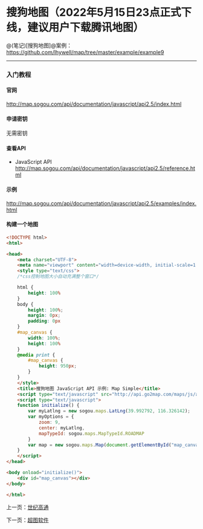 搜狗地图（2022年5月15日23点正式下线，建议用户下载腾讯地图）
====================

@(笔记)[搜狗地图]@案例：https://github.com/lhywell/map/tree/master/example/example9

-------------------

### 入门教程

#### 官网
http://map.sogou.com/api/documentation/javascript/api2.5/index.html

#### 申请密钥
无需密钥

#### 查看API
- JavaScript API
http://map.sogou.com/api/documentation/javascript/api2.5/reference.html

#### 示例
http://map.sogou.com/api/documentation/javascript/api2.5/examples/index.html

#### 构建一个地图

```html
<!DOCTYPE html>
<html>

<head>
    <meta charset="UTF-8">
    <meta name="viewport" content="width=device-width, initial-scale=1.0, user-scalable=no" />
    <style type="text/css">
    /*css控制地图大小自动充满整个窗口*/

    html {
        height: 100%
    }
    body {
        height: 100%;
        margin: 0px;
        padding: 0px
    }
    #map_canvas {
        width: 100%;
        height: 100%
    }
    @media print {
        #map_canvas {
            height: 950px;
        }
    }
    </style>
    <title>搜狗地图 JavaScript API 示例: Map Simple</title>
    <script type="text/javascript" src="http://api.go2map.com/maps/js/api_v2.5.1.js"></script>
    <script type="text/javascript">
    function initialize() {
        var myLatlng = new sogou.maps.LatLng(39.992792, 116.326142);
        var myOptions = {
            zoom: 9,
            center: myLatlng,
            mapTypeId: sogou.maps.MapTypeId.ROADMAP
        }
        var map = new sogou.maps.Map(document.getElementById("map_canvas"), myOptions);
    }
    </script>
</head>

<body onload="initialize()">
    <div id="map_canvas"></div>
</body>

</html>
```

上一页：[世纪高通](https://github.com/lhywell/map/blob/master/docs/1.5README.md)

下一页：[超图软件](https://github.com/lhywell/map/blob/master/docs/1.7README.md)